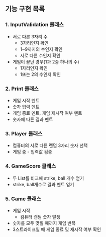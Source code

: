 ## 기능 구현 목록

### 1. InputValidation 클래스
  - 서로 다른 3자리 수
    - 3자리인지 확인
    - 1~9까지의 수인지 확인
    - 서로 다른 수인지 확인
  - 게임이 끝난 경우(1과 2중 하나의 수)
    - 1자리인지 확인
    - 1또는 2의 수인지 확인

### 2. Print 클래스 
  - 게임 시작 멘트
  - 숫자 입력 멘트
  - 게임 종료 멘트, 게임 재시작 여부 멘트
  - 숫자에 따른 결과 멘트
  
### 3. Player 클래스
  - 컴퓨터의 서로 다른 랜덤 3자리 숫자 선택
  - 게임 중 - 입력값 검증

### 4. GameScore 클래스
  - 두 List를 비교해 strike, ball 개수 얻기
  - strike, ball개수로 결과 멘트 얻기
  
### 5. Game 클래스
  - 게임 시작
    - 컴퓨터 랜덤 숫자 발생
  - 숫자를 모두 맞힐 때까지 게임 반복
  - 3스트라이크일 때 게임 종료 및 재시작 여부 확인
